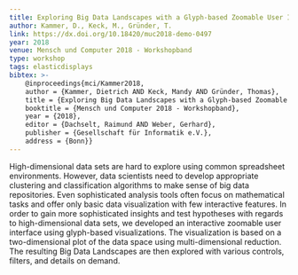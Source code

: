 ```yaml
---
title: Exploring Big Data Landscapes with a Glyph-based Zoomable User Interface
author: Kammer, D., Keck, M., Gründer, T.
link: https://dx.doi.org/10.18420/muc2018-demo-0497
year: 2018
venue: Mensch und Computer 2018 - Workshopband
type: workshop
tags: elasticdisplays
bibtex: >-
    @inproceedings{mci/Kammer2018,
    author = {Kammer, Dietrich AND Keck, Mandy AND Gründer, Thomas},
    title = {Exploring Big Data Landscapes with a Glyph-based Zoomable User Interface},
    booktitle = {Mensch und Computer 2018 - Workshopband},
    year = {2018},
    editor = {Dachselt, Raimund AND Weber, Gerhard},
    publisher = {Gesellschaft für Informatik e.V.},
    address = {Bonn}}
---
```

High-dimensional data sets are hard to explore using common spreadsheet environments. However, data scientists need to develop appropriate clustering and classification algorithms to make sense of big data repositories. Even sophisticated analysis tools often focus on mathematical tasks and offer only basic data visualization with few interactive features. In order to gain more sophisticated insights and test hypotheses with regards to high-dimensional data sets, we developed an interactive zoomable user interface using glyph-based visualizations. The visualization is based on a two-dimensional plot of the data space using multi-dimensional reduction. The resulting Big Data Landscapes are then explored with various controls, filters, and details on demand.